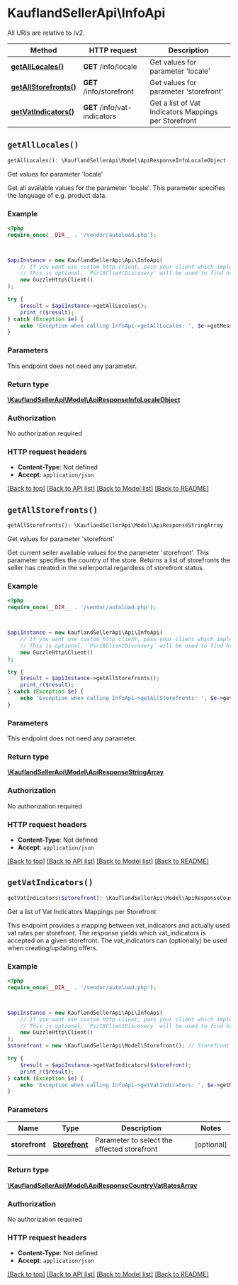 # KauflandSellerApi\InfoApi

All URIs are relative to /v2.

Method | HTTP request | Description
------------- | ------------- | -------------
[**getAllLocales()**](InfoApi.md#getAllLocales) | **GET** /info/locale | Get values for parameter &#39;locale&#39;
[**getAllStorefronts()**](InfoApi.md#getAllStorefronts) | **GET** /info/storefront | Get values for parameter &#39;storefront&#39;
[**getVatIndicators()**](InfoApi.md#getVatIndicators) | **GET** /info/vat-indicators | Get a list of Vat Indicators Mappings per Storefront


## `getAllLocales()`

```php
getAllLocales(): \KauflandSellerApi\Model\ApiResponseInfoLocaleObject
```

Get values for parameter 'locale'

Get all available values for the parameter 'locale'. This parameter specifies the language of e.g. product data.

### Example

```php
<?php
require_once(__DIR__ . '/vendor/autoload.php');



$apiInstance = new KauflandSellerApi\Api\InfoApi(
    // If you want use custom http client, pass your client which implements `Psr\Http\Client\ClientInterface`.
    // This is optional, `Psr18ClientDiscovery` will be used to find http client. For instance `GuzzleHttp\Client` implements that interface
    new GuzzleHttp\Client()
);

try {
    $result = $apiInstance->getAllLocales();
    print_r($result);
} catch (Exception $e) {
    echo 'Exception when calling InfoApi->getAllLocales: ', $e->getMessage(), PHP_EOL;
}
```

### Parameters

This endpoint does not need any parameter.

### Return type

[**\KauflandSellerApi\Model\ApiResponseInfoLocaleObject**](../Model/ApiResponseInfoLocaleObject.md)

### Authorization

No authorization required

### HTTP request headers

- **Content-Type**: Not defined
- **Accept**: `application/json`

[[Back to top]](#) [[Back to API list]](../../README.md#endpoints)
[[Back to Model list]](../../README.md#models)
[[Back to README]](../../README.md)

## `getAllStorefronts()`

```php
getAllStorefronts(): \KauflandSellerApi\Model\ApiResponseStringArray
```

Get values for parameter 'storefront'

Get current seller available values for the parameter 'storefront'. This parameter specifies the country of the store. Returns a list of storefronts the seller has created in the sellerportal regardless of storefront status.

### Example

```php
<?php
require_once(__DIR__ . '/vendor/autoload.php');



$apiInstance = new KauflandSellerApi\Api\InfoApi(
    // If you want use custom http client, pass your client which implements `Psr\Http\Client\ClientInterface`.
    // This is optional, `Psr18ClientDiscovery` will be used to find http client. For instance `GuzzleHttp\Client` implements that interface
    new GuzzleHttp\Client()
);

try {
    $result = $apiInstance->getAllStorefronts();
    print_r($result);
} catch (Exception $e) {
    echo 'Exception when calling InfoApi->getAllStorefronts: ', $e->getMessage(), PHP_EOL;
}
```

### Parameters

This endpoint does not need any parameter.

### Return type

[**\KauflandSellerApi\Model\ApiResponseStringArray**](../Model/ApiResponseStringArray.md)

### Authorization

No authorization required

### HTTP request headers

- **Content-Type**: Not defined
- **Accept**: `application/json`

[[Back to top]](#) [[Back to API list]](../../README.md#endpoints)
[[Back to Model list]](../../README.md#models)
[[Back to README]](../../README.md)

## `getVatIndicators()`

```php
getVatIndicators($storefront): \KauflandSellerApi\Model\ApiResponseCountryVatRatesArray
```

Get a list of Vat Indicators Mappings per Storefront

This endpoint provides a mapping between vat_indicators and actually used vat rates per storefront. The response yields which vat_indicators is accepted on a given storefront. The vat_indicators can (optionally) be used when creating/updating offers.

### Example

```php
<?php
require_once(__DIR__ . '/vendor/autoload.php');



$apiInstance = new KauflandSellerApi\Api\InfoApi(
    // If you want use custom http client, pass your client which implements `Psr\Http\Client\ClientInterface`.
    // This is optional, `Psr18ClientDiscovery` will be used to find http client. For instance `GuzzleHttp\Client` implements that interface
    new GuzzleHttp\Client()
);
$storefront = new \KauflandSellerApi\Model\Storefront(); // Storefront | Parameter to select the affected storefront

try {
    $result = $apiInstance->getVatIndicators($storefront);
    print_r($result);
} catch (Exception $e) {
    echo 'Exception when calling InfoApi->getVatIndicators: ', $e->getMessage(), PHP_EOL;
}
```

### Parameters

Name | Type | Description  | Notes
------------- | ------------- | ------------- | -------------
 **storefront** | [**Storefront**](../Model/.md)| Parameter to select the affected storefront | [optional]

### Return type

[**\KauflandSellerApi\Model\ApiResponseCountryVatRatesArray**](../Model/ApiResponseCountryVatRatesArray.md)

### Authorization

No authorization required

### HTTP request headers

- **Content-Type**: Not defined
- **Accept**: `application/json`

[[Back to top]](#) [[Back to API list]](../../README.md#endpoints)
[[Back to Model list]](../../README.md#models)
[[Back to README]](../../README.md)
